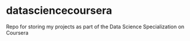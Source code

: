 # datasciencecoursera
Repo for storing my projects as part of the Data Science Specialization on Coursera
